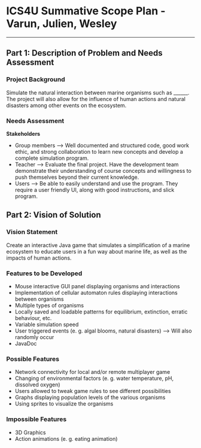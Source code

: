 # **ICS4U Summative Scope Plan** - Varun, Julien, Wesley
__________
## **Part 1: Description of Problem and Needs Assessment**
### Project Background
Simulate the natural interaction between marine organisms such as
______. The project will also allow for the influence of human actions
and natural disasters among other events on the ecosystem.

### Needs Assessment
**Stakeholders**
- Group members --> Well documented and structured code, good work
  ethic, and strong collaboration to learn new concepts and develop a
  complete simulation program.
- Teacher --> Evaluate the final project. Have the development team
  demonstrate their understanding of course concepts and willingness
  to push themselves beyond their current knowledge.
- Users --> Be able to easily understand and use the program. They
  require a user friendly UI, along with good instructions, and slick
  program.

## **Part 2: Vision of Solution**

### Vision Statement
Create an interactive Java game that simulates a simplification of a
marine ecosystem to educate users in a fun way about marine life, as
well as the impacts of human actions.

### Features to be Developed
- Mouse interactive GUI panel displaying organisms and interactions
- Implementation of cellular automaton rules displaying interactions
  between organisms
- Multiple types of organisms
- Locally saved and loadable patterns for equilibrium, extinction,
  erratic behaviour, etc.
- Variable simulation speed
- User triggered events (e. g. algal blooms, natural disasters) --> Will
  also randomly occur
- JavaDoc

### Possible Features
- Network connectivity for local and/or remote multiplayer game
- Changing of environmental factors (e. g. water temperature, pH,
  dissolved oxygen)
- Users allowed to tweak game rules to see different possibilities
- Graphs displaying population levels of the various organisms
- Using sprites to visualize the organisms

### Impossible Features
- 3D Graphics
- Action animations (e. g. eating animation)
